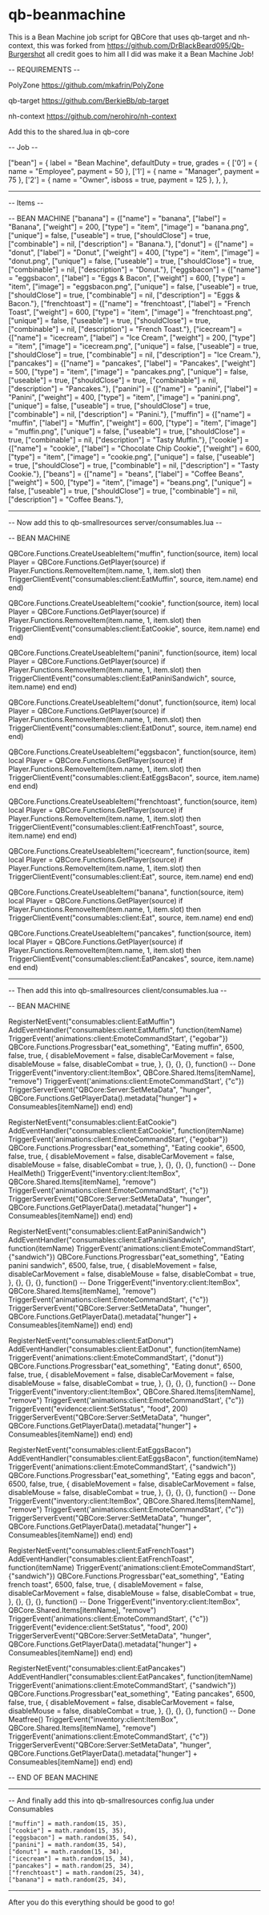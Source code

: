 # qb-beanmachine
This is a Bean Machine job script for QBCore that uses qb-target and nh-context, this was forked from https://github.com/DrBlackBeard095/Qb-Burgershot all credit goes to him all I did was make it a Bean Machine Job!


-- REQUIREMENTS --

PolyZone https://github.com/mkafrin/PolyZone

qb-target https://github.com/BerkieBb/qb-target

nh-context https://github.com/nerohiro/nh-context

Add this to the shared.lua in qb-core

-- Job -- 

["bean"] = {
		label = "Bean Machine",
		defaultDuty = true,
		grades = {
            ['0'] = {
                name = "Employee",
                payment = 50
            },
			['1'] = {
                name = "Manager",
                payment = 75
			},
			['2'] = {
                name = "Owner",
				isboss = true,
                payment = 125
            },
        },
	},

-------------------------------------------------------------------------------------------------------------

-- Items -- 

-- BEAN MACHINE
	["banana"]		 	         	 = {["name"] = "banana", 			  	  	    ["label"] = "Banana",    	            ["weight"] = 200, 		["type"] = "item", 	    ["image"] = "banana.png", 				["unique"] = false, 	["useable"] = true, 	["shouldClose"] = true,	   ["combinable"] = nil,   ["description"] = "Banana."},
	["donut"]		 	         	 = {["name"] = "donut", 			  	  	    ["label"] = "Donut",    	            ["weight"] = 400, 		["type"] = "item", 	    ["image"] = "donut.png", 				["unique"] = false, 	["useable"] = true, 	["shouldClose"] = true,	   ["combinable"] = nil,   ["description"] = "Donut."},
	["eggsbacon"]		 	         = {["name"] = "eggsbacon", 			  	  	["label"] = "Eggs & Bacon",    	        ["weight"] = 600, 		["type"] = "item", 	    ["image"] = "eggsbacon.png", 			["unique"] = false, 	["useable"] = true, 	["shouldClose"] = true,	   ["combinable"] = nil,   ["description"] = "Eggs & Bacon."},
	["frenchtoast"]		 	         = {["name"] = "frenchtoast", 			  	  	["label"] = "French Toast",    	        ["weight"] = 600, 		["type"] = "item", 	    ["image"] = "frenchtoast.png", 			["unique"] = false, 	["useable"] = true, 	["shouldClose"] = true,	   ["combinable"] = nil,   ["description"] = "French Toast."},
	["icecream"]		 	         = {["name"] = "icecream", 			  	  	    ["label"] = "Ice Cream",    	        ["weight"] = 200, 		["type"] = "item", 	    ["image"] = "icecream.png", 			["unique"] = false, 	["useable"] = true, 	["shouldClose"] = true,	   ["combinable"] = nil,   ["description"] = "Ice Cream."},
	["pancakes"]		 	         = {["name"] = "pancakes", 			  	  	    ["label"] = "Pancakes",    	            ["weight"] = 500, 		["type"] = "item", 	    ["image"] = "pancakes.png", 			["unique"] = false, 	["useable"] = true, 	["shouldClose"] = true,	   ["combinable"] = nil,   ["description"] = "Pancakes."},
	["panini"]		 	         	 = {["name"] = "panini", 			  	  	    ["label"] = "Panini",    	            ["weight"] = 400, 		["type"] = "item", 	    ["image"] = "panini.png", 				["unique"] = false, 	["useable"] = true, 	["shouldClose"] = true,	   ["combinable"] = nil,   ["description"] = "Panini."},
	["muffin"]		 	             = {["name"] = "muffin", 			  	  	    ["label"] = "Muffin", 		            ["weight"] = 600, 		["type"] = "item", 	    ["image"] = "muffin.png", 			    ["unique"] = false, 	["useable"] = true, 	["shouldClose"] = true,	   ["combinable"] = nil,   ["description"] = "Tasty Muffin."},
	["cookie"]		 	             = {["name"] = "cookie", 			  	  	    ["label"] = "Chocolate Chip Cookie",    ["weight"] = 600, 		["type"] = "item", 	    ["image"] = "cookie.png", 			    ["unique"] = false, 	["useable"] = true, 	["shouldClose"] = true,	   ["combinable"] = nil,   ["description"] = "Tasty Cookie."},
	["beans"]		 	             = {["name"] = "beans", 			  	  	    ["label"] = "Coffee Beans", 		    ["weight"] = 500, 		["type"] = "item", 	    ["image"] = "beans.png", 			    ["unique"] = false, 	["useable"] = true, 	["shouldClose"] = true,	   ["combinable"] = nil,   ["description"] = "Coffee Beans."},

--------------------------------------------------------------------------------------------------------


-- Now add this to qb-smallresources server/consumables.lua --

-- BEAN MACHINE

QBCore.Functions.CreateUseableItem("muffin", function(source, item)
    local Player = QBCore.Functions.GetPlayer(source)
	if Player.Functions.RemoveItem(item.name, 1, item.slot) then
        TriggerClientEvent("consumables:client:EatMuffin", source, item.name) 
    end
end)

QBCore.Functions.CreateUseableItem("cookie", function(source, item)
    local Player = QBCore.Functions.GetPlayer(source)
	if Player.Functions.RemoveItem(item.name, 1, item.slot) then
        TriggerClientEvent("consumables:client:EatCookie", source, item.name) 
    end
end)

QBCore.Functions.CreateUseableItem("panini", function(source, item)
    local Player = QBCore.Functions.GetPlayer(source)
	if Player.Functions.RemoveItem(item.name, 1, item.slot) then
        TriggerClientEvent("consumables:client:EatPaniniSandwich", source, item.name) 
    end
end)

QBCore.Functions.CreateUseableItem("donut", function(source, item)
    local Player = QBCore.Functions.GetPlayer(source)
	if Player.Functions.RemoveItem(item.name, 1, item.slot) then
        TriggerClientEvent("consumables:client:EatDonut", source, item.name) 
    end
end)

QBCore.Functions.CreateUseableItem("eggsbacon", function(source, item)
    local Player = QBCore.Functions.GetPlayer(source)
	if Player.Functions.RemoveItem(item.name, 1, item.slot) then
        TriggerClientEvent("consumables:client:EatEggsBacon", source, item.name) 
    end
end)

QBCore.Functions.CreateUseableItem("frenchtoast", function(source, item)
    local Player = QBCore.Functions.GetPlayer(source)
	if Player.Functions.RemoveItem(item.name, 1, item.slot) then
        TriggerClientEvent("consumables:client:EatFrenchToast", source, item.name) 
    end
end)

QBCore.Functions.CreateUseableItem("icecream", function(source, item)
    local Player = QBCore.Functions.GetPlayer(source)
	if Player.Functions.RemoveItem(item.name, 1, item.slot) then
        TriggerClientEvent("consumables:client:Eat", source, item.name) 
    end
end)

QBCore.Functions.CreateUseableItem("banana", function(source, item)
    local Player = QBCore.Functions.GetPlayer(source)
	if Player.Functions.RemoveItem(item.name, 1, item.slot) then
        TriggerClientEvent("consumables:client:Eat", source, item.name) 
    end
end)

QBCore.Functions.CreateUseableItem("pancakes", function(source, item)
    local Player = QBCore.Functions.GetPlayer(source)
	if Player.Functions.RemoveItem(item.name, 1, item.slot) then
        TriggerClientEvent("consumables:client:EatPancakes", source, item.name) 
    end
end)

---------------------------------------------------------------------------------------------------------------------

-- Then add this into qb-smallresources client/consumables.lua --

-- BEAN MACHINE

RegisterNetEvent("consumables:client:EatMuffin")
AddEventHandler("consumables:client:EatMuffin", function(itemName)
    TriggerEvent('animations:client:EmoteCommandStart', {"egobar"})
    QBCore.Functions.Progressbar("eat_something", "Eating muffin", 6500, false, true, {
        disableMovement = false,
        disableCarMovement = false,
		disableMouse = false,
		disableCombat = true,
    }, {}, {}, {}, function() -- Done
        TriggerEvent("inventory:client:ItemBox", QBCore.Shared.Items[itemName], "remove")
        TriggerEvent('animations:client:EmoteCommandStart', {"c"})
        TriggerServerEvent("QBCore:Server:SetMetaData", "hunger", QBCore.Functions.GetPlayerData().metadata["hunger"] + Consumeables[itemName])
    end)
end)

RegisterNetEvent("consumables:client:EatCookie")
AddEventHandler("consumables:client:EatCookie", function(itemName)
    TriggerEvent('animations:client:EmoteCommandStart', {"egobar"})
    QBCore.Functions.Progressbar("eat_something", "Eating cookie", 6500, false, true, {
        disableMovement = false,
        disableCarMovement = false,
		disableMouse = false,
		disableCombat = true,
    }, {}, {}, {}, function() -- Done
        HealMeth()
        TriggerEvent("inventory:client:ItemBox", QBCore.Shared.Items[itemName], "remove")
        TriggerEvent('animations:client:EmoteCommandStart', {"c"})
        TriggerServerEvent("QBCore:Server:SetMetaData", "hunger", QBCore.Functions.GetPlayerData().metadata["hunger"] + Consumeables[itemName])
    end)
end)

RegisterNetEvent("consumables:client:EatPaniniSandwich")
AddEventHandler("consumables:client:EatPaniniSandwich", function(itemName)
    TriggerEvent('animations:client:EmoteCommandStart', {"sandwich"})
    QBCore.Functions.Progressbar("eat_something", "Eating panini sandwich", 6500, false, true, {
        disableMovement = false,
        disableCarMovement = false,
		disableMouse = false,
		disableCombat = true,
    }, {}, {}, {}, function() -- Done
        TriggerEvent("inventory:client:ItemBox", QBCore.Shared.Items[itemName], "remove")
        TriggerEvent('animations:client:EmoteCommandStart', {"c"})
        TriggerServerEvent("QBCore:Server:SetMetaData", "hunger", QBCore.Functions.GetPlayerData().metadata["hunger"] + Consumeables[itemName])
    end)
end)

RegisterNetEvent("consumables:client:EatDonut")
AddEventHandler("consumables:client:EatDonut", function(itemName)
    TriggerEvent('animations:client:EmoteCommandStart', {"donut"})
    QBCore.Functions.Progressbar("eat_something", "Eating donut", 6500, false, true, {
        disableMovement = false,
        disableCarMovement = false,
		disableMouse = false,
		disableCombat = true,
    }, {}, {}, {}, function() -- Done
        TriggerEvent("inventory:client:ItemBox", QBCore.Shared.Items[itemName], "remove")
        TriggerEvent('animations:client:EmoteCommandStart', {"c"})
        TriggerEvent("evidence:client:SetStatus", "food", 200)
        TriggerServerEvent("QBCore:Server:SetMetaData", "hunger", QBCore.Functions.GetPlayerData().metadata["hunger"] + Consumeables[itemName])
    end)
end)

RegisterNetEvent("consumables:client:EatEggsBacon")
AddEventHandler("consumables:client:EatEggsBacon", function(itemName)
    TriggerEvent('animations:client:EmoteCommandStart', {"sandwich"})
    QBCore.Functions.Progressbar("eat_something", "Eating eggs and bacon", 6500, false, true, {
        disableMovement = false,
        disableCarMovement = false,
		disableMouse = false,
		disableCombat = true,
    }, {}, {}, {}, function() -- Done
        TriggerEvent("inventory:client:ItemBox", QBCore.Shared.Items[itemName], "remove")
        TriggerEvent('animations:client:EmoteCommandStart', {"c"})
        TriggerServerEvent("QBCore:Server:SetMetaData", "hunger", QBCore.Functions.GetPlayerData().metadata["hunger"] + Consumeables[itemName])
    end)
end)

RegisterNetEvent("consumables:client:EatFrenchToast")
AddEventHandler("consumables:client:EatFrenchToast", function(itemName)
    TriggerEvent('animations:client:EmoteCommandStart', {"sandwich"})
    QBCore.Functions.Progressbar("eat_something", "Eating french toast", 6500, false, true, {
        disableMovement = false,
        disableCarMovement = false,
		disableMouse = false,
		disableCombat = true,
    }, {}, {}, {}, function() -- Done
        TriggerEvent("inventory:client:ItemBox", QBCore.Shared.Items[itemName], "remove")
        TriggerEvent('animations:client:EmoteCommandStart', {"c"})
        TriggerEvent("evidence:client:SetStatus", "food", 200)
        TriggerServerEvent("QBCore:Server:SetMetaData", "hunger", QBCore.Functions.GetPlayerData().metadata["hunger"] + Consumeables[itemName])
    end)
end)

RegisterNetEvent("consumables:client:EatPancakes")
AddEventHandler("consumables:client:EatPancakes", function(itemName)
    TriggerEvent('animations:client:EmoteCommandStart', {"sandwich"})
    QBCore.Functions.Progressbar("eat_something", "Eating pancakes", 6500, false, true, {
        disableMovement = false,
        disableCarMovement = false,
		disableMouse = false,
		disableCombat = true,
    }, {}, {}, {}, function() -- Done
        Meatfree()
        TriggerEvent("inventory:client:ItemBox", QBCore.Shared.Items[itemName], "remove")
        TriggerEvent('animations:client:EmoteCommandStart', {"c"})
        TriggerServerEvent("QBCore:Server:SetMetaData", "hunger", QBCore.Functions.GetPlayerData().metadata["hunger"] + Consumeables[itemName])
    end)
end)

-- END OF BEAN MACHINE

-----------------------------------------------------------------------------------------------------------

-- And finally add this into qb-smallresources config.lua under Consumables

    ["muffin"] = math.random(15, 35),
    ["cookie"] = math.random(15, 35),
    ["eggsbacon"] = math.random(35, 54),
    ["panini"] = math.random(35, 54),
    ["donut"] = math.random(15, 34),
    ["icecream"] = math.random(15, 34),
    ["pancakes"] = math.random(25, 34),
    ["frenchtoast"] = math.random(25, 34),
    ["banana"] = math.random(25, 34),

-------------------------------------------------------------------------------------------------------------


After you do this everything should be good to go!
